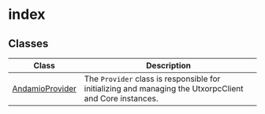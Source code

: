 # index

## Classes

| Class | Description |
| ------ | ------ |
| [AndamioProvider](classes/AndamioProvider.md) | The `Provider` class is responsible for initializing and managing the UtxorpcClient and Core instances. |
